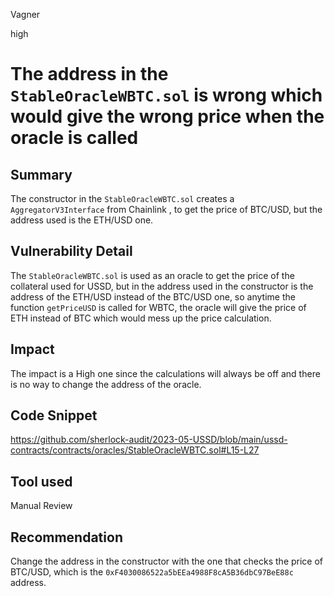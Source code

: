 Vagner

high

# The address in the `StableOracleWBTC.sol` is wrong which would give the wrong price when the oracle is called

## Summary
The constructor in the `StableOracleWBTC.sol` creates a `AggregatorV3Interface` from Chainlink , to get the price of BTC/USD, but the address used is the ETH/USD one.
## Vulnerability Detail
The `StableOracleWBTC.sol` is used as an oracle to get the price of the collateral used for USSD, but in the address used in the constructor is the address of the ETH/USD instead of the BTC/USD one, so anytime the function `getPriceUSD` is called for WBTC, the oracle will give the price of ETH instead of BTC which would mess up the price calculation.
## Impact
The impact is a High one since the calculations will always be off and there is no way to change the address of the oracle.
## Code Snippet
https://github.com/sherlock-audit/2023-05-USSD/blob/main/ussd-contracts/contracts/oracles/StableOracleWBTC.sol#L15-L27
## Tool used

Manual Review

## Recommendation
Change the address in the constructor with the one that checks the price of BTC/USD, which is the `0xF4030086522a5bEEa4988F8cA5B36dbC97BeE88c` address.